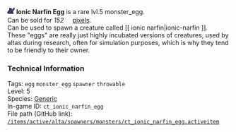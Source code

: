 ![ ](https://raw.githubusercontent.com/Ceterai/Enternia/main/items/active/alta/spawners/monsters/ct_ionic_narfin_egg.png) **Ionic Narfin Egg** is a rare lvl.5 monster_egg.  
Can be sold for *152* <img src="https://starbounder.org/mediawiki/images/2/21/Pixel.png" width="12" height="16"/> [pixels](https://starbounder.org/Pixel).  
Can be used to spawn a creature called [[ ionic narfin|ionic-narfin ]].  
These "eggs" are really just highly incubated versions of creatures, used by altas during research, often for simulation purposes, which is why they tend to be friendly to their owner.

### Technical Information

Tags: `egg` `monster_egg` `spawner` `throwable`  
Level: 5  
Species: [Generic](https://starbounder.org/Perfectly_Generic_Item)  
In-game ID: `ct_ionic_narfin_egg`  
File path (GitHub link): [`/items/active/alta/spawners/monsters/ct_ionic_narfin_egg.activeitem`](https://github.com/Ceterai/Enternia/blob/main/items/active/alta/spawners/monsters/ct_ionic_narfin_egg.activeitem)
